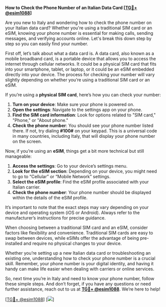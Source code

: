 **How to Check the Phone Number of an Italian Data Card [[TG💪+ @esim1088](https://t.me/s/esim1088)]**

Are you new to Italy and wondering how to check the phone number on your Italian data card? Whether you're using a traditional SIM card or an eSIM, knowing your phone number is essential for making calls, sending messages, and verifying accounts online. Let's break this down step by step so you can easily find your number.

First off, let’s talk about what a data card is. A data card, also known as a mobile broadband card, is a portable device that allows you to access the internet through cellular networks. It could be a physical SIM card that fits into your smartphone, tablet, or laptop, or it could be an eSIM embedded directly into your device. The process for checking your number will vary slightly depending on whether you’re using a traditional SIM card or an eSIM.

If you’re using a **physical SIM card**, here’s how you can check your number:

1. **Turn on your device**: Make sure your phone is powered on.
2. **Open the settings**: Navigate to the settings app on your phone.
3. **Find the SIM card information**: Look for options related to "SIM card," "Phone," or "About phone."
4. **Check the phone number**: You should see your phone number listed there. If not, try dialing **#100#** on your keypad. This is a universal code in many countries, including Italy, that will display your phone number on the screen.

Now, if you’re using an **eSIM**, things get a bit more technical but still manageable:

1. **Access the settings**: Go to your device’s settings menu.
2. **Look for the eSIM section**: Depending on your device, you might need to go to “Cellular” or “Mobile Network” settings.
3. **Select the eSIM profile**: Find the eSIM profile associated with your Italian carrier.
4. **Check the phone number**: Your phone number should be displayed within the details of the eSIM profile.

It’s important to note that the exact steps may vary depending on your device and operating system (iOS or Android). Always refer to the manufacturer’s instructions for precise guidance.

When choosing between a traditional SIM card and an eSIM, consider factors like flexibility and convenience. Traditional SIM cards are easy to swap between devices, while eSIMs offer the advantage of being pre-installed and require no physical changes to your device.

Whether you’re setting up a new Italian data card or troubleshooting an existing one, understanding how to check your phone number is a crucial skill. Remember, your phone number is your digital identity, and having it handy can make life easier when dealing with carriers or online services.

So, next time you’re in Italy and need to know your phone number, follow these simple steps. And don’t forget, if you have any questions or need further assistance, reach out to us at **[TG💪+ @esim1088](https://t.me/s/esim1088)**. We’re here to help!

[[TG💪+ @esim1088](https://t.me/s/esim1088)] [![](https://i.postimg.cc/Y0z9fWf4/image.png)]